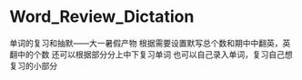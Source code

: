 # Word_Review_Dictation
单词的复习和抽默——大一暑假产物
根据需要设置默写总个数和期中中翻英，英翻中的个数
还可以根据部分分上中下复习单词
也可以自己录入单词，复习自己想复习的小部分
